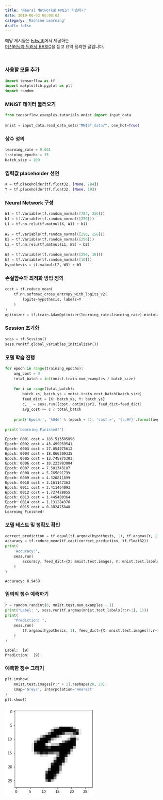 ```yaml
---
title: 'Neural Network로 MNIST 학습하기'
date: 2019-06-03 00:00:03
category: 'Machine Learning'
draft: false
---
```


해당 게시물은 [Edwith](https://www.edwith.org)에서 제공하는<br/>
[머신러닝과 딥러닝 BASIC](https://www.edwith.org/others26/joinLectures/9829)을 듣고 요약 정리한 글입니다.

<br/>

### 사용할 모듈 추가

```python
import tensorflow as tf
import matplotlib.pyplot as plt
import random
```

### MNIST 데이터 불러오기

```python
from tensorflow.examples.tutorials.mnist import input_data

mnist = input_data.read_data_sets("MNIST_data/", one_hot=True)
```

### 상수 정의

```python
learning_rate = 0.001
training_epochs = 15
batch_size = 100
```

### 입력값 placeholder 선언

```python
X = tf.placeholder(tf.float32, [None, 784])
Y = tf.placeholder(tf.float32, [None, 10])
```

### Neural Network 구성

```python
W1 = tf.Variable(tf.random_normal([784, 256]))
b1 = tf.Variable(tf.random_normal([256]))
L1 = tf.nn.relu(tf.matmul(X, W1) + b1)

W2 = tf.Variable(tf.random_normal([256, 256]))
b2 = tf.Variable(tf.random_normal([256]))
L2 = tf.nn.relu(tf.matmul(L1, W2) + b2)

W3 = tf.Variable(tf.random_normal([256, 10]))
b3 = tf.Variable(tf.random_normal([10]))
hypothesis = tf.matmul(L2, W3) + b3
```

### 손실함수와 최적화 방법 정의

```python
cost = tf.reduce_mean(
    tf.nn.softmax_cross_entropy_with_logits_v2(
        logits=hypothesis, labels=Y
    )
)
optimizer = tf.train.AdamOptimizer(learning_rate=learning_rate).minimize(cost)
```

### Session 초기화

```python
sess = tf.Session()
sess.run(tf.global_variables_initializer())
```

### 모델 학습 진행

```python
for epoch in range(training_epochs):
    avg_cost = 0
    total_batch = int(mnist.train.num_examples / batch_size)

    for i in range(total_batch):
        batch_xs, batch_ys = mnist.train.next_batch(batch_size)
        feed_dict = {X: batch_xs, Y: batch_ys}
        c, _ = sess.run([cost, optimizer], feed_dict=feed_dict)
        avg_cost += c / total_batch

    print('Epoch:', '%04d' % (epoch + 1), 'cost =', '{:.9f}'.format(avg_cost))

print('Learning Finished!')
```

    Epoch: 0001 cost = 183.513505096
    Epoch: 0002 cost = 43.499959541
    Epoch: 0003 cost = 27.054975612
    Epoch: 0004 cost = 18.866209335
    Epoch: 0005 cost = 13.745875303
    Epoch: 0006 cost = 10.223983004
    Epoch: 0007 cost = 7.581343187
    Epoch: 0008 cost = 5.765891739
    Epoch: 0009 cost = 4.320811899
    Epoch: 0010 cost = 3.161147363
    Epoch: 0011 cost = 2.411464093
    Epoch: 0012 cost = 1.727428055
    Epoch: 0013 cost = 1.445400364
    Epoch: 0014 cost = 1.131284376
    Epoch: 0015 cost = 0.882475840
    Learning Finished!

### 모델 테스트 및 정확도 확인

```python
correct_prediction = tf.equal(tf.argmax(hypothesis, 1), tf.argmax(Y, 1))
accuracy = tf.reduce_mean(tf.cast(correct_prediction, tf.float32))
print(
    'Accuracy:',
    sess.run(
        accuracy, feed_dict={X: mnist.test.images, Y: mnist.test.labels}
    )
)
```

    Accuracy: 0.9459

### 임의의 정수 예측하기

```python
r = random.randint(0, mnist.test.num_examples - 1)
print("Label: ", sess.run(tf.argmax(mnist.test.labels[r:r+1], 1)))
print(
    "Prediction: ",
    sess.run(
        tf.argmax(hypothesis, 1), feed_dict={X: mnist.test.images[r:r+1]}
    )
)
```

    Label:  [9]
    Prediction:  [9]

### 예측한 정수 그리기

```python
plt.imshow(
    mnist.test.images[r:r + 1].reshape(28, 28),
    cmap='Greys', interpolation='nearest'
)
plt.show()
```

<img src="/assets/2019-06-03/1.png" width="300" height="auto" alt="아직 안만듬"><br/>
